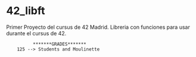 # 42_libft
Primer Proyecto del cursus de 42 Madrid. Libreria con funciones para usar durante el cursus de 42.
 
              *******GRADES*******
        125 --> Students and Moulinette
